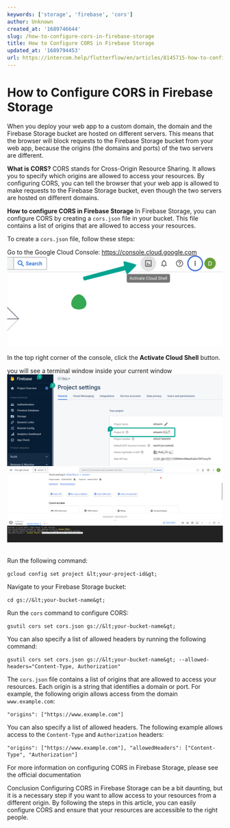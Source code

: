```yaml
---
keywords: ['storage', 'firebase', 'cors']
author: Unknown
created_at: '1689746644'
slug: /how-to-configure-cors-in-firebase-storage
title: How to Configure CORS in Firebase Storage
updated_at: '1689794453'
url: https://intercom.help/flutterflow/en/articles/8145715-how-to-configure-cors-in-firebase-storage
---
```

# How to Configure CORS in Firebase Storage

When you deploy your web app to a custom domain, the domain and the Firebase Storage bucket are hosted on different servers. This means that the browser will block requests to the Firebase Storage bucket from your web app, because the origins (the domains and ports) of the two servers are different.

**What is CORS?**
CORS stands for Cross-Origin Resource Sharing. It allows you to specify which origins are allowed to access your resources. By configuring CORS, you can tell the browser that your web app is allowed to make requests to the Firebase Storage bucket, even though the two servers are hosted on different domains.

**How to configure CORS in Firebase Storage**
In Firebase Storage, you can configure CORS by creating a `cors.json` file in your bucket. This file contains a list of origins that are allowed to access your resources.

To create a `cors.json` file, follow these steps:

Go to the Google Cloud Console: https://console.cloud.google.com​
![](../../assets/20250430121203371000.png)

In the top right corner of the console, click the **Activate Cloud Shell** button.

you will see a terminal window inside your current window​
![](../../assets/20250430121203619318.png)
![](../../assets/20250430121203911156.png)
​

Run the following command:

```
gcloud config set project &lt;your-project-id&gt;
```

Navigate to your Firebase Storage bucket:
```
cd gs://&lt;your-bucket-name&gt;
```

Run the `cors` command to configure CORS:
```
gsutil cors set cors.json gs://&lt;your-bucket-name&gt;
```
You can also specify a list of allowed headers by running the following command:
```
gsutil cors set cors.json gs://&lt;your-bucket-name&gt; --allowed-headers="Content-Type, Authorization"
```

The `cors.json` file contains a list of origins that are allowed to access your resources. Each origin is a string that identifies a domain or port. For example, the following origin allows access from the domain `www.example.com`:
```
"origins": ["https://www.example.com"]
```

You can also specify a list of allowed headers. The following example allows access to the `Content-Type` and `Authorization` headers:
```
"origins": ["https://www.example.com"], "allowedHeaders": ["Content-Type", "Authorization"]
```

For more information on configuring CORS in Firebase Storage, please see the official documentation

Conclusion
Configuring CORS in Firebase Storage can be a bit daunting, but it is a necessary step if you want to allow access to your resources from a different origin. By following the steps in this article, you can easily configure CORS and ensure that your resources are accessible to the right people.